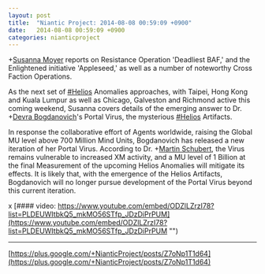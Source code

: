 ```yaml
---
layout: post
title:  "Niantic Project: 2014-08-08 00:59:09 +0900"
date:   2014-08-08 00:59:09 +0900
categories: nianticproject
---
```

+[Susanna Moyer](https://plus.google.com/101560858827970533247 "") reports on Resistance Operation 'Deadliest BAF,' and the Enlightened initiative 'Appleseed,' as well as a number of noteworthy Cross Faction Operations.

As the next set of [#Helios](https://plus.google.com/s/%23Helios "") Anomalies approaches, with Taipei, Hong Kong and Kuala Lumpur as well as Chicago, Galveston and Richmond active this coming weekend, Susanna covers details of the emerging answer to Dr. +[Devra Bogdanovich](https://plus.google.com/102598577258553073047 "")'s Portal Virus, the mysterious [#Helios](https://plus.google.com/s/%23Helios "") Artifacts.

In response the collaborative effort of Agents worldwide, raising the Global MU level above 700 Million Mind Units, Bogdanovich has released a new iteration of her Portal Virus. According to Dr. +[Martin Schubert](https://plus.google.com/100425314717666507497 ""), the Virus remains vulnerable to increased XM activity, and a MU level of 1 Billion at the final Measurement of the upcoming Helios Anomalies will mitigate its effects. It is likely that, with the emergence of the Helios Artifacts, Bogdanovich will no longer pursue development of the Portal Virus beyond this current iteration.

x
[#### video: https://www.youtube.com/embed/ODZlLZrzI78?list=PLDEUWItbkQ5_mkMO56STfp_JDzDiPrPUM](https://www.youtube.com/embed/ODZlLZrzI78?list=PLDEUWItbkQ5_mkMO56STfp_JDzDiPrPUM "")
- - -
[https://plus.google.com/+NianticProject/posts/Z7oNp1T1d64](https://plus.google.com/+NianticProject/posts/Z7oNp1T1d64)
